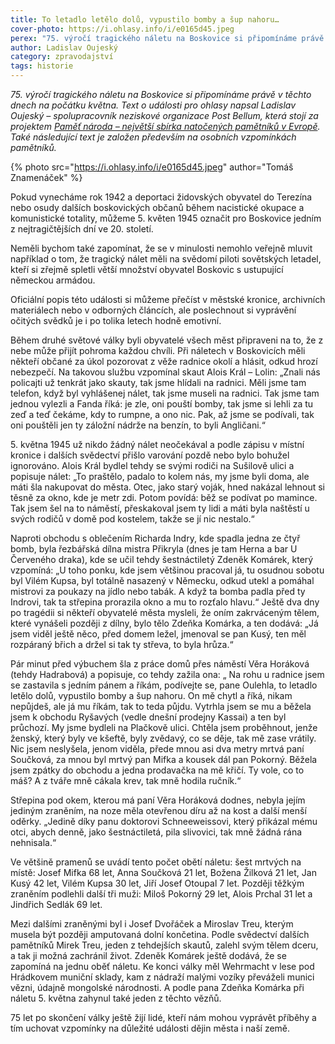 ```yaml
---
title: To letadlo letělo dolů, vypustilo bomby a šup nahoru…
cover-photo: https://i.ohlasy.info/i/e0165d45.jpeg
perex: "75. výročí tragického náletu na Boskovice si připomínáme právě v těchto dnech na počátku května. Text o události pro ohlasy napsal Ladislav Oujeský, spolupracovník neziskové organizace Post Bellum."
author: Ladislav Oujeský
category: zpravodajství
tags: historie
---
```


*75\. výročí tragického náletu na Boskovice si připomínáme právě v těchto dnech na počátku května. Text o události pro ohlasy napsal Ladislav Oujeský – spolupracovník neziskové organizace Post Bellum, která stojí za projektem [Paměť národa – největší sbírka natočených pamětníků v Evropě](http://www.pametnaroda.cz). Také následující text je založen především na osobních vzpomínkách pamětníků.*

{% photo src="https://i.ohlasy.info/i/e0165d45.jpeg" author="Tomáš Znamenáček" %}

Pokud vynecháme rok 1942 a deportaci židovských obyvatel do Terezína nebo osudy dalších boskovických občanů během nacistické okupace a komunistické totality, můžeme 5. květen 1945 označit pro Boskovice jedním z nejtragičtějších dní ve 20. století.

Neměli bychom také zapomínat, že se v minulosti nemohlo veřejně mluvit například o tom, že tragický nálet měli na svědomí piloti sovětských letadel, kteří si zřejmě spletli větší množství obyvatel Boskovic s ustupující německou armádou.

Oficiální popis této události si můžeme přečíst v městské kronice, archivních materiálech nebo v odborných článcích, ale poslechnout si vyprávění očitých svědků je i po tolika letech hodně emotivní.

Během druhé světové války byli obyvatelé všech měst připraveni na to, že z nebe může přijít pohroma každou chvíli. Při náletech v Boskovicích měli někteří občané za úkol pozorovat z věže radnice okolí a hlásit, odkud hrozí nebezpečí. Na takovou službu vzpomínal skaut Alois Král – Lolin: „Znali nás policajti už tenkrát jako skauty, tak jsme hlídali na radnici. Měli jsme tam telefon, když byl vyhlášenej nálet, tak jsme museli na radnici. Tak jsme tam jednou vylezli a Fanda říká: je zle, oni pouští bomby, tak jsme si lehli za tu zeď a teď čekáme, kdy to rumpne, a ono nic. Pak, až jsme se podívali, tak oni pouštěli jen ty záložní nádrže na benzín, to byli Angličani.“

5\. května 1945 už nikdo žádný nálet neočekával a podle zápisu v místní kronice i dalších svědectví přišlo varování pozdě nebo bylo bohužel ignorováno.  Alois Král bydlel tehdy se svými rodiči na Sušilově ulici a popisuje nálet: „To praštělo, padalo to kolem nás, my jsme byli doma, ale máti šla nakupovat do města. Otec, jako starý voják, hned nakázal lehnout si těsně za okno, kde je metr zdi. Potom povídá: běž se podívat po mamince. Tak jsem šel na to náměstí, přeskakoval jsem ty lidi a máti byla naštěstí u svých rodičů v domě pod kostelem, takže se jí nic nestalo.“

Naproti obchodu s oblečením Richarda Indry, kde spadla jedna ze čtyř bomb, byla řezbářská dílna mistra Přikryla (dnes je tam Herna a bar U Červeného draka), kde se učil tehdy šestnáctiletý Zdeněk Komárek, který vzpomíná: „U toho ponku, kde jsem většinou pracoval já, tu osudnou sobotu byl Vilém Kupsa, byl totálně nasazený v Německu, odkud utekl a pomáhal mistrovi za poukazy na jídlo nebo tabák. A když ta bomba padla před ty Indrovi, tak ta střepina prorazila okno a mu to rozťalo hlavu.“ Ještě dva dny po tragédii si někteří obyvatelé města mysleli, že oním zakrváceným tělem, které vynášeli později z dílny, bylo tělo Zdeňka Komárka, a ten dodává: „Já jsem viděl ještě něco, před domem ležel, jmenoval se pan Kusý, ten měl rozpáraný břich a držel si tak ty střeva, to byla hrůza.“

Pár minut před výbuchem šla z práce domů přes náměstí Věra Horáková (tehdy Hadrabová) a popisuje, co tehdy zažila ona: „ Na rohu u radnice jsem se zastavila s jedním pánem a říkám, podívejte se, pane Oulehla, to letadlo letělo dolů, vypustilo bomby a šup nahoru. On mě chytl a říká, nikam nepůjdeš, ale já mu říkám, tak to teda půjdu. Vytrhla jsem se mu a běžela jsem k obchodu Ryšavých (vedle dnešní prodejny Kassai) a ten byl průchozí. My jsme bydleli na Plačkově ulici. Chtěla jsem proběhnout, jenže ženský, který byly ve kšeftě, byly zvědavý, co se děje, tak mě zase vrátily. Nic jsem neslyšela, jenom viděla, přede mnou asi dva metry mrtvá paní Součková, za mnou byl mrtvý pan Mifka a kousek dál pan Pokorný. Běžela jsem zpátky do obchodu a jedna prodavačka na mě křičí. Ty vole, co to máš? A z tváře mně cákala krev, tak mně hodila ručník.“ 

Střepina pod okem, kterou má paní Věra Horáková dodnes, nebyla jejím jediným zraněním, na noze měla otevřenou díru až na kost a další menší oděrky. „Jedině díky panu doktorovi Schneeweissovi, který přikázal mému otci, abych denně, jako šestnáctiletá, pila slivovici, tak mně žádná rána nehnisala.“

Ve většině pramenů se uvádí tento počet obětí náletu: šest mrtvých na místě: Josef Mifka 68 let, Anna Součková 21 let, Božena Žilková 21 let, Jan Kusý 42 let, Vilém Kupsa 30 let, Jiří Josef Otoupal 7 let. Později těžkým zraněním podlehli další tři muži: Miloš Pokorný 29 let, Alois Prchal 31 let a Jindřich Sedlák 69 let.

Mezi dalšími zraněnými byl i Josef Dvořáček a Miroslav Treu, kterým musela být později amputovaná dolní končetina. Podle svědectví dalších pamětníků Mirek Treu, jeden z tehdejších skautů, zalehl svým tělem dceru, a tak ji možná zachránil život. Zdeněk Komárek ještě dodává, že se zapomíná na jednu oběť náletu. Ke konci války měl Wehrmacht v lese pod Hrádkovem muniční sklady, kam z nádraží malými vozíky převáželi munici vězni, údajně mongolské národnosti. A podle pana Zdeňka Komárka při náletu 5. května zahynul také jeden z těchto vězňů. 

75 let po skončení války ještě žijí lidé, kteří nám mohou vyprávět příběhy a tím uchovat vzpomínky na důležité události dějin města i naší země.
